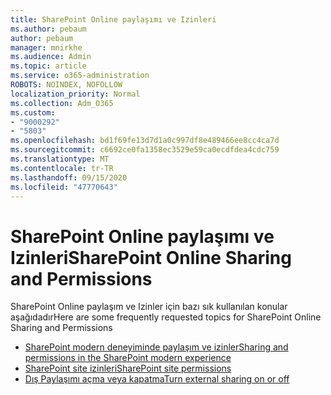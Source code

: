 ```yaml
---
title: SharePoint Online paylaşımı ve Izinleri
ms.author: pebaum
author: pebaum
manager: mnirkhe
ms.audience: Admin
ms.topic: article
ms.service: o365-administration
ROBOTS: NOINDEX, NOFOLLOW
localization_priority: Normal
ms.collection: Adm_O365
ms.custom:
- "9000292"
- "5803"
ms.openlocfilehash: bd1f69fe13d7d1a0c997df8e489466ee8cc4ca7d
ms.sourcegitcommit: c6692ce0fa1358ec3529e59ca0ecdfdea4cdc759
ms.translationtype: MT
ms.contentlocale: tr-TR
ms.lasthandoff: 09/15/2020
ms.locfileid: "47770643"
---
```

# <a name="sharepoint-online-sharing-and-permissions"></a><span data-ttu-id="e2d54-102">SharePoint Online paylaşımı ve Izinleri</span><span class="sxs-lookup"><span data-stu-id="e2d54-102">SharePoint Online Sharing and Permissions</span></span>

<span data-ttu-id="e2d54-103">SharePoint Online paylaşım ve Izinler için bazı sık kullanılan konular aşağıdadır</span><span class="sxs-lookup"><span data-stu-id="e2d54-103">Here are some frequently requested topics for SharePoint Online Sharing and Permissions</span></span>

- [<span data-ttu-id="e2d54-104">SharePoint modern deneyiminde paylaşım ve izinler</span><span class="sxs-lookup"><span data-stu-id="e2d54-104">Sharing and permissions in the SharePoint modern experience</span></span>](https://docs.microsoft.com/sharepoint/modern-experience-sharing-permissions)
- [<span data-ttu-id="e2d54-105">SharePoint site izinleri</span><span class="sxs-lookup"><span data-stu-id="e2d54-105">SharePoint site permissions</span></span>](https://docs.microsoft.com/sharepoint/customize-sharepoint-site-permissions)
- [<span data-ttu-id="e2d54-106">Dış Paylaşımı açma veya kapatma</span><span class="sxs-lookup"><span data-stu-id="e2d54-106">Turn external sharing on or off</span></span>](https://docs.microsoft.com/sharepoint/turn-external-sharing-on-or-off)